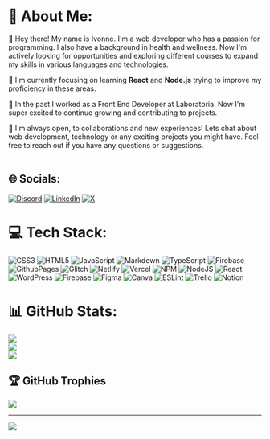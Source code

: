 # 💫 About Me:
👋 Hey there! My name is Ivonne. I'm a web developer who has a passion for programming. I also have a background in health and wellness. Now I'm actively looking for opportunities and exploring different courses to expand my skills in various languages and technologies.<br>

🌱 I'm currently focusing on learning **React** and **Node.js** trying to improve my proficiency in these areas.<br>

💼 In the past I worked as a Front End Developer at Laboratoria. Now I'm super excited to continue growing and contributing to projects.<br>

🚀 I'm always open, to collaborations and new experiences! Lets chat about web development, technology or any exciting projects you might have. Feel free to reach out if you have any questions or suggestions.<br><br>



## 🌐 Socials:
[![Discord](https://img.shields.io/badge/Discord-%237289DA.svg?logo=discord&logoColor=white)](https://discord.gg/ivonthecode) [![LinkedIn](https://img.shields.io/badge/LinkedIn-%230077B5.svg?logo=linkedin&logoColor=white)](https://linkedin.com/in/ivonne-conde) [![X](https://img.shields.io/badge/X-black.svg?logo=X&logoColor=white)](https://x.com/IvOnTheCode) 

# 💻 Tech Stack:
![CSS3](https://img.shields.io/badge/css3-%231572B6.svg?style=for-the-badge&logo=css3&logoColor=white) ![HTML5](https://img.shields.io/badge/html5-%23E34F26.svg?style=for-the-badge&logo=html5&logoColor=white) ![JavaScript](https://img.shields.io/badge/javascript-%23323330.svg?style=for-the-badge&logo=javascript&logoColor=%23F7DF1E) ![Markdown](https://img.shields.io/badge/markdown-%23000000.svg?style=for-the-badge&logo=markdown&logoColor=white) ![TypeScript](https://img.shields.io/badge/typescript-%23007ACC.svg?style=for-the-badge&logo=typescript&logoColor=white) ![Firebase](https://img.shields.io/badge/firebase-%23039BE5.svg?style=for-the-badge&logo=firebase) ![GithubPages](https://img.shields.io/badge/github%20pages-121013?style=for-the-badge&logo=github&logoColor=white) ![Glitch](https://img.shields.io/badge/glitch-%233333FF.svg?style=for-the-badge&logo=glitch&logoColor=white) ![Netlify](https://img.shields.io/badge/netlify-%23000000.svg?style=for-the-badge&logo=netlify&logoColor=#00C7B7) ![Vercel](https://img.shields.io/badge/vercel-%23000000.svg?style=for-the-badge&logo=vercel&logoColor=white) ![NPM](https://img.shields.io/badge/NPM-%23CB3837.svg?style=for-the-badge&logo=npm&logoColor=white) ![NodeJS](https://img.shields.io/badge/node.js-6DA55F?style=for-the-badge&logo=node.js&logoColor=white) ![React](https://img.shields.io/badge/react-%2320232a.svg?style=for-the-badge&logo=react&logoColor=%2361DAFB) ![WordPress](https://img.shields.io/badge/WordPress-%23117AC9.svg?style=for-the-badge&logo=WordPress&logoColor=white) ![Firebase](https://img.shields.io/badge/Firebase-039BE5?style=for-the-badge&logo=Firebase&logoColor=white) ![Figma](https://img.shields.io/badge/figma-%23F24E1E.svg?style=for-the-badge&logo=figma&logoColor=white) ![Canva](https://img.shields.io/badge/Canva-%2300C4CC.svg?style=for-the-badge&logo=Canva&logoColor=white) ![ESLint](https://img.shields.io/badge/ESLint-4B3263?style=for-the-badge&logo=eslint&logoColor=white) ![Trello](https://img.shields.io/badge/Trello-%23026AA7.svg?style=for-the-badge&logo=Trello&logoColor=white) ![Notion](https://img.shields.io/badge/Notion-%23000000.svg?style=for-the-badge&logo=notion&logoColor=white)
# 📊 GitHub Stats:
![](https://github-readme-stats.vercel.app/api?username=IvonneConde&theme=swift&hide_border=false&include_all_commits=true&count_private=false)<br/>
![](https://github-readme-streak-stats.herokuapp.com/?user=IvonneConde&theme=swift&hide_border=false)<br/>
![](https://github-readme-stats.vercel.app/api/top-langs/?username=IvonneConde&theme=swift&hide_border=false&include_all_commits=true&count_private=false&layout=compact)

## 🏆 GitHub Trophies
![](https://github-profile-trophy.vercel.app/?username=IvonneConde&theme=oldie&no-frame=true&no-bg=false&margin-w=4)

---
[![](https://visitcount.itsvg.in/api?id=IvonneConde&icon=5&color=12)](https://visitcount.itsvg.in)

<!-- Proudly created with GPRM ( https://gprm.itsvg.in ) -->


